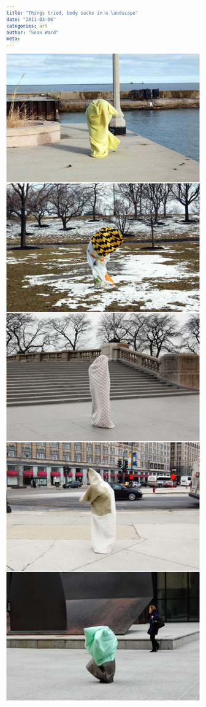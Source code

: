 ```yaml
---
title: "Things tried, body sacks in a landscape"
date: "2011-03-06"
categories: art
author: "Sean Ward"
meta:
---
```


![](/images/11-bodysacks-landscape-1.jpg)
![](/images/11-bodysacks-landscape-2.jpg)
![](/images/11-bodysacks-landscape-3.jpg)
![](/images/11-bodysacks-landscape-4.jpg)
![](/images/11-bodysacks-landscape-5.jpg)